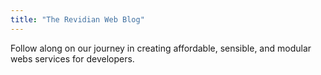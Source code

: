 ```yaml
---
title: "The Revidian Web Blog"
---
```


Follow along on our journey in creating affordable, sensible, and modular webs services for developers.
